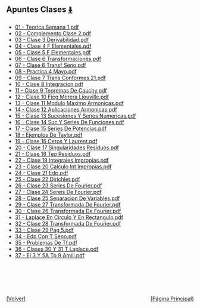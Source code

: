 
<html>
<body>
<h2>Apuntes Clases <a href="https://downgit.github.io/#/home?url=https://github.com/Apuntes-FIUBA/Apuntes-Electronica/tree/main/81 - Matemática/8105 - Analisis Matematico III A/Apuntes Clases" style="font-size:20px">  ⬇️ </a></h2>
<ul>
    <li><a href="01 - Teorica Semana 1.pdf">01 - Teorica Semana 1.pdf</a></li>
    <li><a href="02 - Complemento Clase 2.pdf">02 - Complemento Clase 2.pdf</a></li>
    <li><a href="03 - Clase 3 Derivabilidad.pdf">03 - Clase 3 Derivabilidad.pdf</a></li>
    <li><a href="04 - Clase 4 F Elementales.pdf">04 - Clase 4 F Elementales.pdf</a></li>
    <li><a href="05 - Clase 5 F Elementales.pdf">05 - Clase 5 F Elementales.pdf</a></li>
    <li><a href="06 - Clase 6 Transformaciones.pdf">06 - Clase 6 Transformaciones.pdf</a></li>
    <li><a href="07 - Clase 6 Transf Seno.pdf">07 - Clase 6 Transf Seno.pdf</a></li>
    <li><a href="08 - Practica 4 Mayo.pdf">08 - Practica 4 Mayo.pdf</a></li>
    <li><a href="09 - Clase 7 Trans Conformes 21.pdf">09 - Clase 7 Trans Conformes 21.pdf</a></li>
    <li><a href="10 - Clase 8 Integracion.pdf">10 - Clase 8 Integracion.pdf</a></li>
    <li><a href="11 - Clase 9 Teoremas De Cauchy.pdf">11 - Clase 9 Teoremas De Cauchy.pdf</a></li>
    <li><a href="12 - Clase 10 Ficg Morera Liouville.pdf">12 - Clase 10 Ficg Morera Liouville.pdf</a></li>
    <li><a href="13 - Clase 11 Modulo Maximo Armonicas.pdf">13 - Clase 11 Modulo Maximo Armonicas.pdf</a></li>
    <li><a href="14 - Clase 12 Aplicaciones Armonicas.pdf">14 - Clase 12 Aplicaciones Armonicas.pdf</a></li>
    <li><a href="15 - Clase 13 Sucesiones Y Series Numericas.pdf">15 - Clase 13 Sucesiones Y Series Numericas.pdf</a></li>
    <li><a href="16 - Clase 14 Suc Y Series De Funciones.pdf">16 - Clase 14 Suc Y Series De Funciones.pdf</a></li>
    <li><a href="17 - Clase 15 Series De Potencias.pdf">17 - Clase 15 Series De Potencias.pdf</a></li>
    <li><a href="18 - Ejemplos De Taylor.pdf">18 - Ejemplos De Taylor.pdf</a></li>
    <li><a href="19 - Clase 16 Ceros Y Laurent.pdf">19 - Clase 16 Ceros Y Laurent.pdf</a></li>
    <li><a href="20 - Clase 17 Singularidades Residuos.pdf">20 - Clase 17 Singularidades Residuos.pdf</a></li>
    <li><a href="21 - Clase 18 Teo Residuos.pdf">21 - Clase 18 Teo Residuos.pdf</a></li>
    <li><a href="22 - Clase 19 Integrales Impropias.pdf">22 - Clase 19 Integrales Impropias.pdf</a></li>
    <li><a href="23 - Clase 20 Calculo Int Impropias.pdf">23 - Clase 20 Calculo Int Impropias.pdf</a></li>
    <li><a href="24 - Clase 21 Edp.pdf">24 - Clase 21 Edp.pdf</a></li>
    <li><a href="25 - Clase 22 Dirichlet.pdf">25 - Clase 22 Dirichlet.pdf</a></li>
    <li><a href="26 - Clase 23 Series De Fourier.pdf">26 - Clase 23 Series De Fourier.pdf</a></li>
    <li><a href="27 - Clase 24 Sereis De Fourier.pdf">27 - Clase 24 Sereis De Fourier.pdf</a></li>
    <li><a href="28 - Clase 25 Separacion De Variables.pdf">28 - Clase 25 Separacion De Variables.pdf</a></li>
    <li><a href="29 - Clase 27 Transformada De Fourier.pdf">29 - Clase 27 Transformada De Fourier.pdf</a></li>
    <li><a href="30 - Clase 26 Transformada De Fourier.pdf">30 - Clase 26 Transformada De Fourier.pdf</a></li>
    <li><a href="31 - Laplace En Circulo Y En Rectangulo.pdf">31 - Laplace En Circulo Y En Rectangulo.pdf</a></li>
    <li><a href="32 - Clase 28 Transformada De Fourier.pdf">32 - Clase 28 Transformada De Fourier.pdf</a></li>
    <li><a href="33 - Clase 29 Pag 5.pdf">33 - Clase 29 Pag 5.pdf</a></li>
    <li><a href="34 - Edp Con T Seno.pdf">34 - Edp Con T Seno.pdf</a></li>
    <li><a href="35 - Problemas De Tf.pdf">35 - Problemas De Tf.pdf</a></li>
    <li><a href="36 - Clases 30 Y 31 T Laplace.pdf">36 - Clases 30 Y 31 T Laplace.pdf</a></li>
    <li><a href="37 - Ej 3 Y 5A Tp 9 Amiii.pdf">37 - Ej 3 Y 5A Tp 9 Amiii.pdf</a></li>
</ul>
</body>
</html>

















<br><br><br><br><br><a href="../" style="float: left">(Volver)</a> <a href="https://apuntes-fiuba.github.io/Apuntes-Electronica" style="float: right">(Página Principal)</a>
